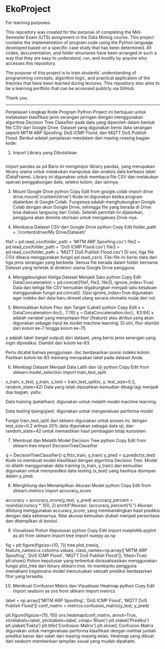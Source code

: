 # EkoProject
For learning purposes

This repository was created for the purpose of completing the Mid-Semester Exam (UTS) assignment in the Data Mining course. This project contains the implementation of program code using the Python language developed based on a specific case study that has been determined. All codes, documentation, and folder structures have been arranged in such a way that they are easy to understand, run, and modify by anyone who accesses this repository.

The purpose of this project is to train students' understanding of programming concepts, algorithm logic, and practical application of the theories that have been learned during lectures. This repository also aims to be a learning portfolio that can be accessed publicly via GitHub.

Thank you.

------------------------------------------------------------------------------------------------------------------------------------
Penjelasan Lengkap Kode Program Python
Project ini bertujuan untuk melakukan klasifikasi jenis serangan jaringan dengan menggunakan algoritma Decision Tree Classifier pada data yang diperoleh dalam bentuk file CSV dari Google Drive. Dataset yang digunakan berisi data serangan seperti MITM ARP Spoofing, DoS ICMP Flood, dan MQTT DoS Publish Flood. Berikut adalah penjelasan mendalam dari masing-masing bagian kode:

1. Import Library yang Dibutuhkan
   ```python 
import pandas as pd
Baris ini mengimpor library pandas, yang merupakan library utama untuk melakukan manipulasi dan analisis data berbasis tabel (DataFrame). Library ini digunakan untuk membaca file CSV dan melakukan operasi penggabungan data, seleksi kolom, dan lainnya.

3. Mount Google Drive
python
Copy
Edit
from google.colab import drive
drive.mount('/content/drive')
Kode ini digunakan ketika program dijalankan di Google Colab. Fungsinya adalah menghubungkan Google Colab dengan akun Google Drive, sehingga file yang berada di Drive bisa diakses langsung dari Colab. Setelah perintah ini dijalankan, pengguna akan diminta otorisasi untuk mengakses Drive-nya.

4. Membaca Dataset CSV dari Google Drive
python
Copy
Edit
folder_path = '/content/drive/My Drive/Dataset/'

file1 = pd.read_csv(folder_path + 'MITM ARP Spoofing.csv')
file2 = pd.read_csv(folder_path + 'DoS ICMP Flood.csv')
file3 = pd.read_csv(folder_path + 'MQTT DoS Publish Flood.csv')
Di sini, tiga file CSV dibaca menggunakan fungsi pd.read_csv(). File-file ini berisi data dari tiga jenis serangan yang berbeda. Semua file berada dalam folder bernama Dataset yang terletak di direktori utama Google Drive pengguna.

4. Menggabungkan Ketiga Dataset Menjadi Satu
python
Copy
Edit
DataConcatenation = pd.concat([file1, file2, file3], ignore_index=True)
Data dari ketiga file CSV kemudian digabungkan menjadi satu kesatuan menggunakan fungsi pd.concat(). Opsi ignore_index=True digunakan agar indeks dari data baru direset ulang secara otomatis mulai dari nol.

5. Memisahkan Kolom Fitur dan Target (Label)
python
Copy
Edit
x = DataConcatenation.iloc[:, 7:76]
y = DataConcatenation.iloc[:, 83:84]
x adalah variabel yang menyimpan fitur (feature) atau atribut yang akan digunakan sebagai input ke model machine learning. Di sini, fitur diambil dari kolom ke-7 hingga kolom ke-75.

y adalah label (target output) dari dataset, yang berisi jenis serangan yang ingin diprediksi. Diambil dari kolom ke-83.

Perlu dicatat bahwa penggunaan .iloc berdasarkan posisi indeks kolom. Pastikan kolom ke-83 memang merupakan label pada dataset Anda.

6. Membagi Dataset Menjadi Data Latih dan Uji
python
Copy
Edit
from sklearn.model_selection import train_test_split

x_train, x_test, y_train, y_test = train_test_split(x, y, test_size=0.2, random_state=42)
Data yang telah dipisahkan kemudian dibagi lagi menjadi dua bagian, yaitu:

Data training (pelatihan): digunakan untuk melatih model machine learning.

Data testing (pengujian): digunakan untuk mengevaluasi performa model.

Fungsi train_test_split dari sklearn digunakan untuk proses ini, dengan test_size=0.2 artinya 20% data digunakan sebagai data uji, dan random_state=42 untuk memastikan hasil pembagian tetap konsisten.

7. Membuat dan Melatih Model Decision Tree
python
Copy
Edit
from sklearn.tree import DecisionTreeClassifier

q = DecisionTreeClassifier()
q.fit(x_train, y_train)
y_pred = q.predict(x_test)
Kode ini membuat model klasifikasi dengan algoritma Decision Tree. Model ini dilatih menggunakan data training (x_train, y_train) dan kemudian digunakan untuk memprediksi data testing (x_test) yang hasilnya disimpan dalam y_pred.

8. Menghitung dan Menampilkan Akurasi Model
python
Copy
Edit
from sklearn.metrics import accuracy_score

accuracy = accuracy_score(y_test, y_pred)
accuracy_percent = round(accuracy * 100, 2)
print(f"Akurasi: {accuracy_percent}%")
Akurasi dihitung menggunakan accuracy_score, yang membandingkan hasil prediksi dengan data sebenarnya. Nilai akurasi kemudian diubah menjadi persentase dan ditampilkan di konsol.

9. Visualisasi Pohon Keputusan
python
Copy
Edit
import matplotlib.pyplot as plt
from sklearn import tree
import numpy as np

fig = plt.figure(figsize=(10, 7))
tree.plot_tree(q, feature_names=x.columns.values, class_names=np.array(['MITM ARP Spoofing', 'DoS ICMP Flood', 'MQTT DoS Publish Flood']), filled=True)
plt.show()
Pohon keputusan yang terbentuk divisualisasikan menggunakan fungsi plot_tree dari library sklearn.tree. Ini membantu pengguna memahami bagaimana model memutuskan sebuah prediksi berdasarkan fitur yang tersedia.

10. Membuat Confusion Matrix dan Visualisasi Heatmap
python
Copy
Edit
import seaborn as sns
from sklearn import metrics

label = np.array(['MITM ARP Spoofing', 'DoS ICMP Flood', 'MQTT DoS Publish Flood'])
conf_matrix = metrics.confusion_matrix(y_test, y_pred)

plt.figure(figsize=(10, 10))
sns.heatmap(conf_matrix, annot=True, xticklabels=label, yticklabels=label, cmap='Blues')
plt.xlabel('Prediksi')
plt.ylabel('Fakta')
plt.title('Confusion Matrix')
plt.show()
Confusion Matrix digunakan untuk mengevaluasi performa klasifikasi dengan melihat jumlah prediksi benar dan salah dari masing-masing kelas. Heatmap yang dibuat dari seaborn memberikan tampilan visual yang mudah dipahami.
